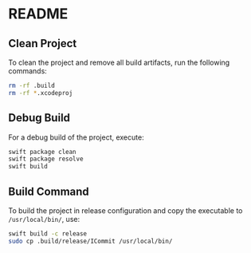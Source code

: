 # README

## Clean Project

To clean the project and remove all build artifacts, run the following commands:

```bash
rm -rf .build
rm -rf *.xcodeproj
```

## Debug Build

For a debug build of the project, execute:

```bash
swift package clean
swift package resolve
swift build
```

## Build Command

To build the project in release configuration and copy the executable to `/usr/local/bin/`, use:

```bash
swift build -c release
sudo cp .build/release/ICommit /usr/local/bin/
```
